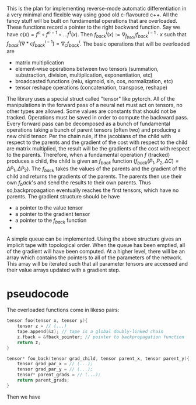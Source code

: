 This is the plan for implementing reverse-mode automatic differentiation in a very minimal and flexible way using good old c-flavoured c++. All the fancy stuff will be built on fundamental operations that are overloaded. These functions record a pointer to the right backward function. Say we have $c(x) = f^{n} \circ f^{n-1} \circ \dots f^1 (x)$. Then $f_{back}^{i}(x) := \nabla_{f_{back}^{i}} f_{back}^{i-1} \cdot x$ such that $f_{back}^{i}(\nabla*{c} f_{back}^{i-1}) = \nabla_{c} f_{back}^{i}$. The basic operations that will be overloaded are

- matrix multiplication
- element-wise operations between two tensors (summation, substraction, division, multiplication, exponentiation, etc)
- broadcasted functions (relu, sigmoid, sin, cos, normalization, etc)
- tensor reshape operations (concatenation, transpose, reshape)

The library uses a special struct called "tensor" like pytorch. All of the manipulations in the forward pass of a neural net must act on tensors, no other types are allowed. Some values are constants that should not be tracked. Operations must be saved in order to compute the backward pass. Every forward pass can be decomposed as a bunch of fundamental operations taking a bunch of parent tensors (often two) and producing a new child tensor. Per the chain rule, if the jacobians of the child with respect to the parents and the gradient of the cost with respect to the child are matrix multiplied, the result will be the gradients of the cost with respect to the parents. Therefore, when a fundamental operation $f$ (tracked) produces a child, the child is given an $f_{back}$ function ($f_{back}(P_1, P_2, \Delta C) = \Delta P_1, \Delta P_2$). The $f_{back}$ takes the values of the parents and the gradient of the child and returns the gradients of the parents. The parents then use their own $f_back$'s and send the results to their own parents. Thus so,backpropagation eventually reaches the first tensors, which have no parents. The gradient structure should be have
- a pointer to the value tensor
- a pointer to the gradient tensor
- a pointer to the $f_{back}$ function
- 

A simple queue can be implemented. Using the above structure gives an implicit tape with topological order. When the queue has been emptied, all of the gradient will have been computed. At a higher level, there will be an array which contains the pointers to all of the parameters of the network. This array will be iterated such that all parameter tensors are accessed and their value arrays updated with a gradient step. 

# pseudocode
The overloaded functions come in likeso pairs:
```cpp
tensor foo(tensor x, tensor y){
    tensor z = // (...) 
    tape.append(&z); // tape is a global doubly-linked chain
    z.fback = &fback_pointer; // pointer to backpropagation function
    return z;
}

tensor* foo_back(tensor grad_child, tensor parent_x, tensor parent_y){
    tensor grad_par_x = // (...);
    tensor grad_par_y = // (...);
    tensor* parent_grads = // (...);
    return parent_grads;
}
```

Then we have 

    